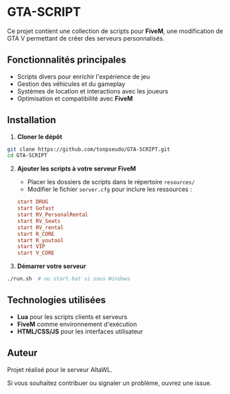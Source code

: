 # GTA-SCRIPT

Ce projet contient une collection de scripts pour **FiveM**, une modification de GTA V permettant de créer des serveurs personnalisés.

## Fonctionnalités principales
- Scripts divers pour enrichir l'expérience de jeu
- Gestion des véhicules et du gameplay
- Systèmes de location et interactions avec les joueurs
- Optimisation et compatibilité avec **FiveM**

## Installation

1. **Cloner le dépôt**
```bash
git clone https://github.com/tonpseudo/GTA-SCRIPT.git
cd GTA-SCRIPT
```

2. **Ajouter les scripts à votre serveur FiveM**
   - Placer les dossiers de scripts dans le répertoire `resources/`
   - Modifier le fichier `server.cfg` pour inclure les ressources :
   ```cfg
   start DRUG
   start Gofast
   start RV_PersonalRental
   start RV_Seats
   start RV_rental
   start R_CORE
   start R_youtool
   start VIP
   start V_CORE
   ```

3. **Démarrer votre serveur**
```bash
./run.sh  # ou start.bat si sous Windows
```

## Technologies utilisées
- **Lua** pour les scripts clients et serveurs
- **FiveM** comme environnement d'exécution
- **HTML/CSS/JS** pour les interfaces utilisateur

## Auteur
Projet réalisé pour le serveur AltaWL.

Si vous souhaitez contribuer ou signaler un problème, ouvrez une issue.

